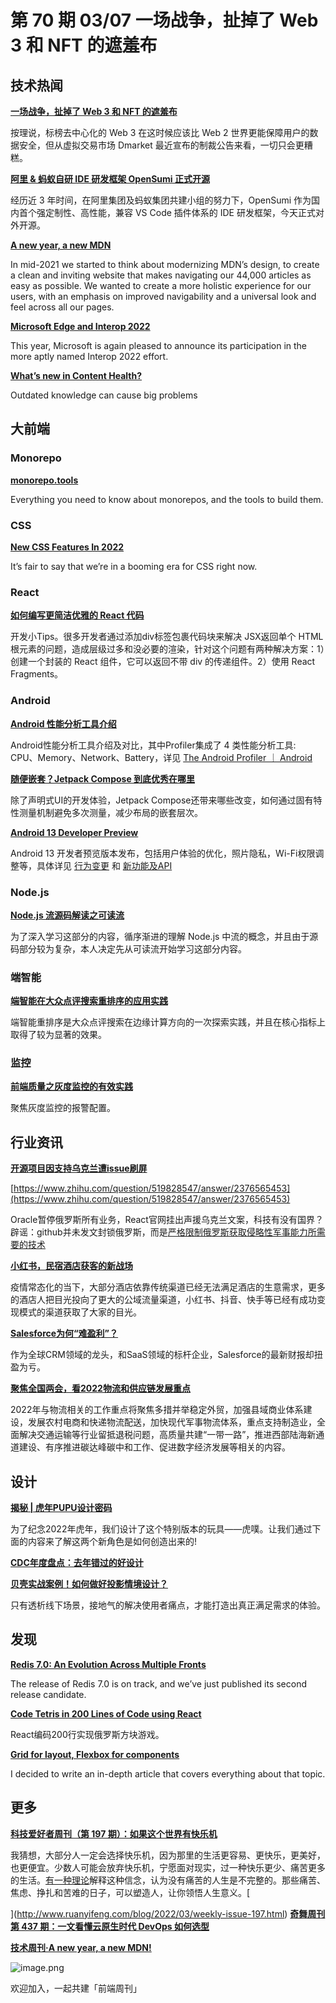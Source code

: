 # 第 70 期 03/07 一场战争，扯掉了 Web 3 和 NFT 的遮羞布
## 技术热闻
[**一场战争，扯掉了 Web 3 和 NFT 的遮羞布**](https://mp.weixin.qq.com/s/wbCZ_v6ptWF9LaDa4aDKsg)

按理说，标榜去中心化的 Web 3 在这时候应该比 Web 2 世界更能保障用户的数据安全，但从虚拟交易市场 Dmarket 最近宣布的制裁公告来看，一切只会更糟糕。

[**阿里 & 蚂蚁自研 IDE 研发框架 OpenSumi 正式开源**](https://mp.weixin.qq.com/s/MzxhMO-JbREilXaxLSQ4-A)

经历近 3 年时间，在阿里集团及蚂蚁集团共建小组的努力下，OpenSumi 作为国内首个强定制性、高性能，兼容 VS Code 插件体系的 IDE 研发框架，今天正式对外开源。

[**A new year, a new MDN**](https://hacks.mozilla.org/2022/03/a-new-year-a-new-mdn/)

In mid-2021 we started to think about modernizing MDN’s design, to create a clean and inviting website that makes navigating our 44,000 articles as easy as possible. We wanted to create a more holistic experience for our users, with an emphasis on improved navigability and a universal look and feel across all our pages. 

[**Microsoft Edge and Interop 2022**](https://blogs.windows.com/msedgedev/2022/03/03/microsoft-edge-and-interop-2022/)

This year, Microsoft is again pleased to announce its participation in the more aptly named Interop 2022 effort.

[**What’s new in Content Health?**](https://stackoverflow.blog/2022/03/03/whats-new-in-content-health/)

Outdated knowledge can cause big problems 

## 大前端
### Monorepo
[**monorepo.tools**](https://monorepo.tools/)

Everything you need to know about monorepos, and the tools to build them.

### CSS
[**New CSS Features In 2022**](https://www.smashingmagazine.com/2022/03/new-css-features-2022/)

It’s fair to say that we’re in a booming era for CSS right now.

### React
[**如何编写更简洁优雅的 React 代码**](https://juejin.cn/post/7070479272380465166)

开发小Tips。很多开发者通过添加div标签包裹代码块来解决 JSX返回单个 HTML 根元素的问题，造成层级过多和没必要的渲染，针对这个问题有两种解决方案：1）创建一个封装的 React 组件，它可以返回不带 div 的传递组件。2）使用 React Fragments。

### Android
[**Android 性能分析工具介绍**](https://developer.android.google.cn/studio/profile/android-profiler?hl=en)

Android性能分析工具介绍及对比，其中Profiler集成了 4 类性能分析工具: CPU、Memory、Network、Battery，详见 [The Android Profiler ｜ Android]()

[**随便嵌套？Jetpack Compose 到底优秀在哪里**](https://mp.weixin.qq.com/s/XN1werRQIS-th1kn0VDjYQ)

除了声明式UI的开发体验，Jetpack Compose还带来哪些改变，如何通过固有特性测量机制避免多次测量，减少布局的嵌套层次。

[**Android 13 Developer Preview**](https://developer.android.google.cn/about/versions/13)

Android 13 开发者预览版本发布，包括用户体验的优化，照片隐私，Wi-Fi权限调整等，具体详见 [行为变更]() 和 [新功能及API](https://developer.android.google.cn/about/versions/13/features)

### Node.js
[**Node.js 流源码解读之可读流**](https://mp.weixin.qq.com/s/O59JUnbWshJSWrV8NBL5Ng)

为了深入学习这部分的内容，循序渐进的理解 Node.js 中流的概念，并且由于源码部分较为复杂，本人决定先从可读流开始学习这部分内容。

### 端智能
[**端智能在大众点评搜索重排序的应用实践**](https://tech.meituan.com/2022/02/24/edge-search-rerank.html)

端智能重排序是大众点评搜索在边缘计算方向的一次探索实践，并且在核心指标上取得了较为显著的效果。

### 监控
[**前端质量之灰度监控的有效实践**](https://juejin.cn/post/7067465200097558541)

聚焦灰度监控的报警配置。

## 行业资讯
[**开源项目因支持乌克兰遭issue刷屏**](https://juejin.cn/post/7071137159377322015)


[https://www.zhihu.com/question/519828547/answer/2376565453](https://www.zhihu.com/question/519828547/answer/2376565453)

Oracle暂停俄罗斯所有业务，React官网挂出声援乌克兰文案，科技有没有国界？
辟谣：github并未发文封锁俄罗斯，而是[严格限制俄罗斯获取侵略性军事能力所需要的技术](https://segmentfault.com/a/1190000041488377)

[**小红书，民宿酒店获客的新战场**](https://mp.weixin.qq.com/s/lBnOSQavLAInBISglra7sg)

疫情常态化的当下，大部分酒店依靠传统渠道已经无法满足酒店的生意需求，更多的酒店人把目光投向了更大的公域流量渠道，小红书、抖音、快手等已经有成功变现模式的渠道获取了大家的目光。

[**Salesforce为何“难盈利”？**](https://mp.weixin.qq.com/s/h2xGMo40ifMBqfHrYzx1fQ)

作为全球CRM领域的龙头，和SaaS领域的标杆企业，Salesforce的最新财报却扭盈为亏。 

[**聚焦全国两会，看2022物流和供应链发展重点**](https://mp.weixin.qq.com/s/IWTcdvHkyWiyn3NGdW5n6Q)

2022年与物流相关的工作重点将聚焦多措并举稳定外贸，加强县域商业体系建设，发展农村电商和快递物流配送，加快现代军事物流体系，重点支持制造业，全面解决交通运输等行业留抵退税问题，高质量共建“一带一路”，推进西部陆海新通道建设、有序推进碳达峰碳中和工作、促进数字经济发展等相关的内容。

## 设计
[**揭秘 | 虎年PUPU设计密码**](https://mp.weixin.qq.com/s/yn_ktuOa8aIQ2Qh1ncMLRw)

为了纪念2022年虎年，我们设计了这个特别版本的玩具——虎噗。让我们通过下面的内容来了解这两个新角色是如何创造出来的!

[**CDC年度盘点：去年错过的好设计**](https://mp.weixin.qq.com/s/wHEfdfCkjoiZBwkJA39Y6Q)


[**贝壳实战案例！如何做好投影情境设计？**](https://www.uisdc.com/scenario-experience-design)

只有透析线下场景，接地气的解决使用者痛点，才能打造出真正满足需求的体验。

## 发现
[**Redis 7.0: An Evolution Across Multiple Fronts**](https://redis.com/blog/introducing-redis-7/)

The release of Redis 7.0 is on track, and we’ve just published its second release candidate.

[**Code Tetris in 200 Lines of Code using React**](https://blog.ag-grid.com/tetris-to-learn-react/)

React编码200行实现俄罗斯方块游戏。

[**Grid for layout, Flexbox for components**](https://ishadeed.com/article/grid-layout-flexbox-components/)

I decided to write an in-depth article that covers everything about that topic.

## 更多
[**科技爱好者周刊（第 197 期）：如果这个世界有快乐机**](http://www.ruanyifeng.com/blog/2022/03/weekly-issue-197.html)

我猜想，大部分人一定会选择快乐机，因为那里的生活更容易、更快乐，更美好，也更便宜。少数人可能会放弃快乐机，宁愿面对现实，过一种快乐更少、痛苦更多的生活。[有一种理论](https://www.theguardian.com/lifeandstyle/2022/jan/23/hedonism-is-overrated-to-make-the-best-of-life-there-must-be-pain-says-yale-professor)解释这种信念，认为没有痛苦的人生是不完整的。那些痛苦、焦虑、挣扎和苦难的日子，可以塑造人，让你领悟人生意义。[

](http://www.ruanyifeng.com/blog/2022/03/weekly-issue-197.html)
[**奇舞周刊第 437 期：一文看懂云原生时代 DevOps 如何选型**](https://mp.weixin.qq.com/s/sdF1rTh2r2_LraMg2f_ChQ)


[**技术周刊·A new year, a new MDN!**](https://mp.weixin.qq.com/s/iNCQrQjSwYHKqTt9xLL5-A)

![image.png](https://cdn.nlark.com/yuque/0/2020/png/85771/1605930034828-7fc81343-651f-4a15-8465-eebe5a23cf61.png#crop=0&crop=0&crop=1&crop=1&height=31&id=C5Hpa&margin=%5Bobject%20Object%5D&name=image.png&originHeight=90&originWidth=2186&originalType=binary&ratio=1&rotation=0&showTitle=false&size=14325&status=done&style=none&title=&width=746)


欢迎加入，一起共建「前端周刊」
